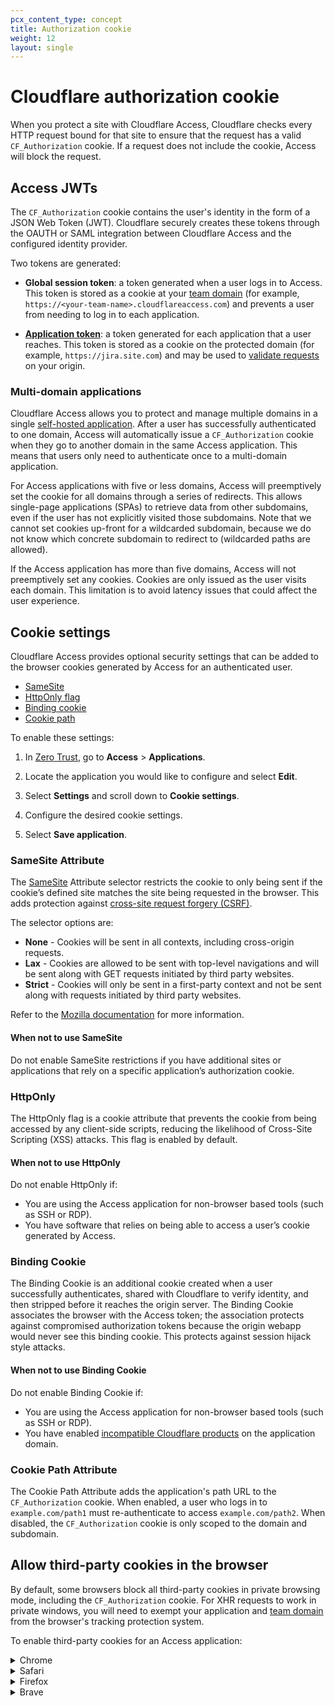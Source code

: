 ```yaml
---
pcx_content_type: concept
title: Authorization cookie
weight: 12
layout: single
---
```


# Cloudflare authorization cookie

When you protect a site with Cloudflare Access, Cloudflare checks every HTTP request bound for that site to ensure that the request has a valid `CF_Authorization` cookie. If a request does not include the cookie, Access will block the request.

## Access JWTs

The `CF_Authorization` cookie contains the user's identity in the form of a JSON Web Token (JWT). Cloudflare securely creates these tokens through the OAUTH or SAML integration between Cloudflare Access and the configured identity provider.

Two tokens are generated:

- **Global session token**: a token generated when a user logs in to Access. This token is stored as a cookie at your [team domain](/cloudflare-one/glossary/#team-domain) (for example, `https://<your-team-name>.cloudflareaccess.com`) and prevents a user from needing to log in to each application.

- [**Application token**](/cloudflare-one/identity/authorization-cookie/application-token/): a token generated for each application that a user reaches. This token is stored as a cookie on the protected domain (for example, `https://jira.site.com`) and may be used to [validate requests](/cloudflare-one/identity/authorization-cookie/validating-json) on your origin.

### Multi-domain applications

Cloudflare Access allows you to protect and manage multiple domains in a single [self-hosted application](/cloudflare-one/applications/configure-apps/self-hosted-apps/). After a user has successfully authenticated to one domain, Access will automatically issue a `CF_Authorization` cookie when they go to another domain in the same Access application. This means that users only need to authenticate once to a multi-domain application.

For Access applications with five or less domains, Access will preemptively set the cookie for all domains through a series of redirects. This allows single-page applications (SPAs) to retrieve data from other subdomains, even if the user has not explicitly visited those subdomains. Note that we cannot set cookies up-front for a wildcarded subdomain, because we do not know which concrete subdomain to redirect to (wildcarded paths are allowed).

If the Access application has more than five domains, Access will not preemptively set any cookies. Cookies are only issued as the user visits each domain. This limitation is to avoid latency issues that could affect the user experience.

## Cookie settings

Cloudflare Access provides optional security settings that can be added to the browser cookies generated by Access for an authenticated user.

- [SameSite](#samesite-attribute)
- [HttpOnly flag](#httponly)
- [Binding cookie](#binding-cookie)
- [Cookie path](#cookie-path-attribute)

To enable these settings:

1. In [Zero Trust](https://one.dash.cloudflare.com), go to **Access** > **Applications**.

2. Locate the application you would like to configure and select **Edit**.

3. Select **Settings** and scroll down to **Cookie settings**.

4. Configure the desired cookie settings.

5. Select **Save application**.

### SameSite Attribute

The [SameSite](https://web.dev/samesite-cookies-explained/) Attribute selector restricts the cookie to only being sent if the cookie’s defined site matches the site being requested in the browser. This adds protection against [cross-site request forgery (CSRF)](https://en.wikipedia.org/wiki/Cross-site_request_forgery).

The selector options are:

- **None** - Cookies will be sent in all contexts, including cross-origin requests.
- **Lax** - Cookies are allowed to be sent with top-level navigations and will be sent along with GET requests initiated by third party websites.
- **Strict** - Cookies will only be sent in a first-party context and not be sent along with requests initiated by third party websites.

Refer to the [Mozilla documentation](https://developer.mozilla.org/en-US/docs/Web/HTTP/Headers/Set-Cookie/SameSite) for more information.

#### When not to use SameSite

Do not enable SameSite restrictions if you have additional sites or applications that rely on a specific application’s authorization cookie.

### HttpOnly

The HttpOnly flag is a cookie attribute that prevents the cookie from being accessed by any client-side scripts, reducing the likelihood of Cross-Site Scripting (XSS) attacks. This flag is enabled by default.

#### When not to use HttpOnly

Do not enable HttpOnly if:

- You are using the Access application for non-browser based tools (such as SSH or RDP).
- You have software that relies on being able to access a user’s cookie generated by Access.

### Binding Cookie

The Binding Cookie is an additional cookie created when a user successfully authenticates, shared with Cloudflare to verify identity, and then stripped before it reaches the origin server. The Binding Cookie associates the browser with the Access token; the association protects against compromised authorization tokens because the origin webapp would never see this binding cookie. This protects against session hijack style attacks.

#### When not to use Binding Cookie

Do not enable Binding Cookie if:

- You are using the Access application for non-browser based tools (such as SSH or RDP).
- You have enabled [incompatible Cloudflare products](/cloudflare-one/applications/configure-apps/self-hosted-apps/#product-compatibility) on the application domain.

### Cookie Path Attribute

The Cookie Path Attribute adds the application's path URL to the `CF_Authorization` cookie. When enabled, a user who logs in to `example.com/path1` must re-authenticate to access `example.com/path2`. When disabled, the `CF_Authorization` cookie is only scoped to the domain and subdomain.

## Allow third-party cookies in the browser

By default, some browsers block all third-party cookies in private browsing mode, including the `CF_Authorization` cookie. For XHR requests to work in private windows, you will need to exempt your application and [team domain](/cloudflare-one/glossary/#team-domain) from the browser's tracking protection system.

To enable third-party cookies for an Access application:

<details>
<summary>Chrome</summary>
<div>

1. Go to **Settings** > **Privacy and security** > **Cookies and other site data**.
2. Under **Sites that can always use cookies**, add the following URLs:
    - Hostname of your Access application (for example, `https://jira.site.com`)
    - `https://<your-team-name>.cloudflareaccess.com`

</div>
</details>

<details>
<summary>Safari</summary>
<div>

1. Go to **Safari** > **Settings** > **Privacy**.
2. Deselect **Block all cookies**.

</div>
</details>

<details>
<summary>Firefox</summary>
<div>

1. Go to **Settings** > **Privacy & Security**.
2. Scroll down to **Cookies and Site Data**.
3. Select **Manage Exceptions**.
4. Enter the URL of your Access application (for example, `https://jira.site.com`) and select **Allow**.
5. Enter `https://<your-team-name>.cloudflareaccess.com` and select **Allow**.
6. Select **Save Changes**.

</div>
</details>

<details>
<summary>Brave</summary>
<div>

1. Go to `brave://settings/cookies`.
2. Under **Sites that can always use cookies**, add the following URLs:
    - Hostname of your Access application (for example, `https://jira.site.com`)
    - `https://<your-team-name>.cloudflareaccess.com`

</div>
</details>
